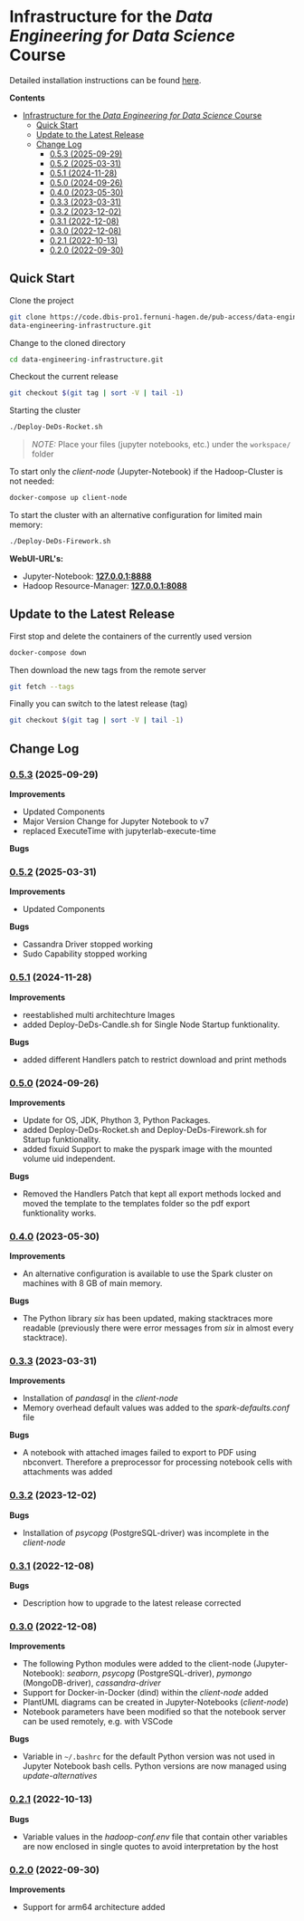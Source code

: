 # Infrastructure for the *Data Engineering for Data Science* Course

Detailed installation instructions can be found [here](https://dbis.pages.dbis-pro1.fernuni-hagen.de/docker-hadoop-cluster/).


**Contents**

- [Infrastructure for the *Data Engineering for Data Science* Course](#infrastructure-for-the-data-engineering-for-data-science-course)
  - [Quick Start](#quick-start)
  - [Update to the Latest Release](#update-to-the-latest-release)
  - [Change Log](#change-log)
    - [0.5.3 (2025-09-29)](#053-2025-09-29)
    - [0.5.2 (2025-03-31)](#052-2025-03-31)
    - [0.5.1 (2024-11-28)](#051-2024-11-28)
    - [0.5.0 (2024-09-26)](#050-2024-09-26)
    - [0.4.0 (2023-05-30)](#040-2023-05-30)
    - [0.3.3 (2023-03-31)](#033-2023-03-31)
    - [0.3.2 (2023-12-02)](#032-2023-12-02)
    - [0.3.1 (2022-12-08)](#031-2022-12-08)
    - [0.3.0 (2022-12-08)](#030-2022-12-08)
    - [0.2.1 (2022-10-13)](#021-2022-10-13)
    - [0.2.0 (2022-09-30)](#020-2022-09-30)




## Quick Start

Clone the project

```bash
git clone https://code.dbis-pro1.fernuni-hagen.de/pub-access/data-engineering-infrastructure.git \
data-engineering-infrastructure.git
```

Change to the cloned directory

```bash
cd data-engineering-infrastructure.git 
```

Checkout the current release

```bash
git checkout $(git tag | sort -V | tail -1)
```

Starting the cluster 

```bash 
./Deploy-DeDs-Rocket.sh
```

> *NOTE:* Place your files (jupyter notebooks, etc.) under the `workspace/` folder


To start only the *client-node* (Jupyter-Notebook) if the Hadoop-Cluster is not needed:

```bash
docker-compose up client-node
```

To start the cluster with an alternative configuration for limited main memory:

```bash
./Deploy-DeDs-Firework.sh
```

**WebUI-URL's:**

- Jupyter-Notebook: [**127.0.0.1:8888**](http://127.0.0.1:8888)
- Hadoop Resource-Manager: [**127.0.0.1:8088**](http://127.0.0.1:8088)


## Update to the Latest Release

First stop and delete the containers of the currently used version

```bash
docker-compose down
```

Then download the new tags from the remote server

```bash
git fetch --tags
```

Finally you can switch to the latest release (tag)

```bash
git checkout $(git tag | sort -V | tail -1)
```




## Change Log
### [0.5.3](https://code.dbis-pro1.fernuni-hagen.de/pub-access/data-engineering-infrastructure/-/tree/v0.5.3) (2025-09-29)

**Improvements**

- Updated Components
- Major Version Change for Jupyter Notebook to v7 
- replaced ExecuteTime with jupyterlab-execute-time 

**Bugs**

### [0.5.2](https://code.dbis-pro1.fernuni-hagen.de/pub-access/data-engineering-infrastructure/-/tree/v0.5.2) (2025-03-31)

**Improvements**

- Updated Components

**Bugs** 

- Cassandra Driver stopped working 
- Sudo Capability stopped working 

### [0.5.1](https://code.dbis-pro1.fernuni-hagen.de/pub-access/data-engineering-infrastructure/-/tree/v0.5.1) (2024-11-28)

**Improvements**

- reestablished multi architechture Images
- added Deploy-DeDs-Candle.sh for Single Node Startup funktionality.

**Bugs** 

- added different Handlers patch to restrict download and print methods

### [0.5.0](https://code.dbis-pro1.fernuni-hagen.de/pub-access/data-engineering-infrastructure/-/tree/v0.5.0) (2024-09-26)

**Improvements**

- Update for OS, JDK, Phython 3, Python Packages.
- added Deploy-DeDs-Rocket.sh and Deploy-DeDs-Firework.sh for Startup funktionality.
- added fixuid Support to make the pyspark image with the mounted volume uid independent.

**Bugs**

- Removed the Handlers Patch that kept all export methods locked and moved the template to the templates folder so the pdf export funktionality works.

### [0.4.0](https://code.dbis-pro1.fernuni-hagen.de/pub-access/data-engineering-infrastructure/-/tree/v0.4.0) (2023-05-30)

**Improvements**

- An alternative configuration is available to use the Spark cluster on machines with 8 GB of main memory.

**Bugs**

- The Python library *six* has been updated, making stacktraces more readable (previously there were error messages from *six* in almost every stacktrace).




### [0.3.3](https://code.dbis-pro1.fernuni-hagen.de/pub-access/data-engineering-infrastructure/-/tree/v0.3.3) (2023-03-31)

**Improvements**

- Installation of *pandasql* in the *client-node*
- Memory overhead default values was added to the *spark-defaults.conf* file

**Bugs**

- A notebook with attached images failed to export to PDF using nbconvert. Therefore a preprocessor for processing notebook cells with attachments was added




### [0.3.2](https://code.dbis-pro1.fernuni-hagen.de/pub-access/data-engineering-infrastructure/-/tree/v0.3.2) (2023-12-02)

**Bugs**

- Installation of *psycopg* (PostgreSQL-driver) was incomplete in the *client-node*




### [0.3.1](https://code.dbis-pro1.fernuni-hagen.de/pub-access/data-engineering-infrastructure/-/tree/v0.3.1) (2022-12-08)

**Bugs**

- Description how to upgrade to the latest release corrected




### [0.3.0](https://code.dbis-pro1.fernuni-hagen.de/pub-access/data-engineering-infrastructure/-/tree/v0.3.0) (2022-12-08)

**Improvements**

- The following Python modules were added to the client-node (Jupyter-Notebook): *seaborn*, *psycopg* (PostgreSQL-driver), *pymongo* (MongoDB-driver), *cassandra-driver*
- Support for Docker-in-Docker (dind) within the *client-node* added
- PlantUML diagrams can be created in Jupyter-Notebooks (*client-node*)
- Notebook parameters have been modified so that the notebook server can be used remotely, e.g. with VSCode

**Bugs**

- Variable in `~/.bashrc` for the default Python version was not used in Jupyter Notebook bash cells. Python versions are now managed using *update-alternatives*




### [0.2.1](https://code.dbis-pro1.fernuni-hagen.de/pub-access/data-engineering-infrastructure/-/tree/v0.2.1) (2022-10-13)

**Bugs**

-  Variable values in the *hadoop-conf.env* file that contain other variables are now enclosed in single quotes to avoid interpretation by the host




### [0.2.0](https://code.dbis-pro1.fernuni-hagen.de/pub-access/data-engineering-infrastructure/-/tree/v0.2.0) (2022-09-30)

**Improvements**

- Support for arm64 architecture added
